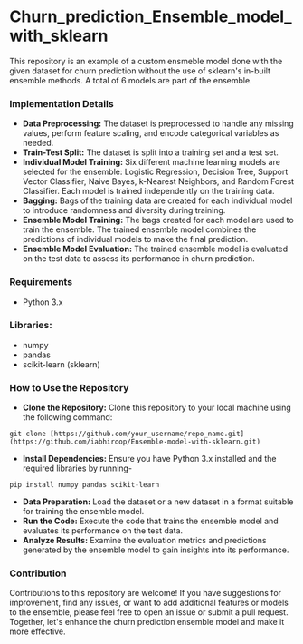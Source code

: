 # Churn_prediction_Ensemble_model_with_sklearn

This repository is an example of a custom ensmeble model done with the given dataset for churn prediction without the use of sklearn's in-built ensemble methods. A total of 6 models are part of the ensemble.

### Implementation Details
- **Data Preprocessing:** The dataset is preprocessed to handle any missing values, perform feature scaling, and encode categorical variables as needed.
- **Train-Test Split:** The dataset is split into a training set and a test set.
- **Individual Model Training:** Six different machine learning models are selected for the ensemble: Logistic Regression, Decision Tree, Support Vector Classifier, Naive Bayes, k-Nearest Neighbors, and Random Forest Classifier. Each model is trained independently on the training data.
- **Bagging:** Bags of the training data are created for each individual model to introduce randomness and diversity during training.
- **Ensemble Model Training:** The bags created for each model are used to train the ensemble. The trained ensemble model combines the predictions of individual models to make the final prediction.
- **Ensemble Model Evaluation:** The trained ensemble model is evaluated on the test data to assess its performance in churn prediction.

### Requirements
  - Python 3.x   

### Libraries:
  - numpy
  - pandas
  - scikit-learn (sklearn)

### How to Use the Repository
- **Clone the Repository:** Clone this repository to your local machine using the following command:
```
git clone [https://github.com/your_username/repo_name.git](https://github.com/iabhiroop/Ensemble-model-with-sklearn.git)
```
- **Install Dependencies:** Ensure you have Python 3.x installed and the required libraries by running-
```
pip install numpy pandas scikit-learn
```
- **Data Preparation:** Load the dataset or a new dataset in a format suitable for training the ensemble model.
- **Run the Code:** Execute the code that trains the ensemble model and evaluates its performance on the test data.
- **Analyze Results:** Examine the evaluation metrics and predictions generated by the ensemble model to gain insights into its performance.

### Contribution
Contributions to this repository are welcome! If you have suggestions for improvement, find any issues, or want to add additional features or models to the ensemble, please feel free to open an issue or submit a pull request. Together, let's enhance the churn prediction ensemble model and make it more effective.
